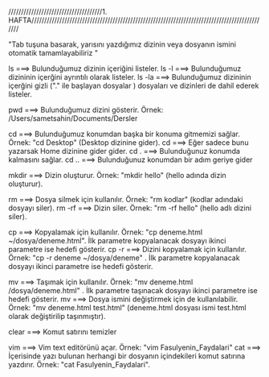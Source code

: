/////////////////////////////////////1. HAFTA//////////////////////////////////////////////////////////////////////////////////////////////

"Tab tuşuna basarak, yarısını yazdığımız dizinin veya dosyanın ismini otomatik tamamlayabiliriz "

ls ===> Bulunduğumuz dizinin içeriğini listeler.
ls -l ===> Bulunduğumuz dizininin içerğini ayrıntılı olarak listeler.
ls -la ===> Bulunduğumuz dizininin içerğini gizli ("." ile başlayan dosyalar ) dosyaları ve dizinleri de dahil ederek listeler.

pwd ===> Bulunduğumuz dizini gösterir. Örnek: /Users/sametsahin/Documents/Dersler

cd ===> Bulunduğumuz konumdan başka bir konuma gitmemizi sağlar. Örnek: "cd Desktop" (Desktop dizinine gider).
cd ===> Eğer sadece bunu yazarsak Home dizinine gider gider.
cd . ===> Bulunduğunuz konumda kalmasını sağlar.
cd .. ===> Bulunduğunuz konumdan bir adım geriye gider

mkdir ===> Dizin oluşturur. Örnek: "mkdir hello" (hello adında dizin oluşturur).

rm ===> Dosya silmek için kullanılır. Örnek: "rm kodlar" (kodlar adındaki dosyayı siler). 
rm -rf ===> Dizin siler. Örnek: "rm -rf hello" (hello adlı dizini siler).

cp ===> Kopyalamak için kullanılır. Örnek: "cp deneme.html ~/dosya/deneme.html". İlk parametre kopyalanacak dosyayı ikinci parametre ise hedefi gösterir.
cp -r ===> Dizini kopyalamak için kullanılır. Örnek: "cp -r deneme ~/dosya/deneme" . İlk parametre kopyalanacak dosyayı ikinci parametre ise hedefi gösterir.

mv ===> Taşımak için kullanılır.  Örnek: "mv deneme.html /dosya/deneme.html" . İlk parametre taşınacak dosyayı ikinci parametre ise hedefi gösterir.
mv ===> Dosya ismini değiştirmek için de kullanılabilir. Örnek: "mv deneme.html test.html" (deneme.html dosyası ismi test.html olarak değiştirilip taşınmıştır).

clear ===> Komut satırını temizler

vim ===> Vim text editörünü açar. Örnek: "vim Fasulyenin_Faydalari"
cat ===> İçerisinde yazı bulunan herhangi bir dosyanın içindekileri komut satırına yazdırır. Örnek: "cat Fasulyenin_Faydalari".